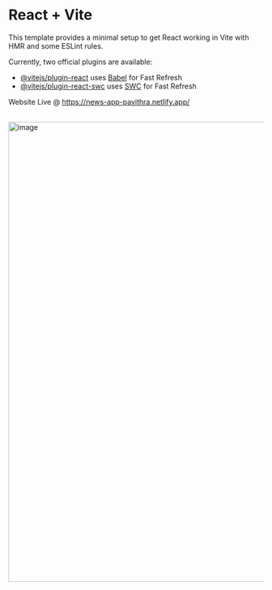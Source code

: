 # React + Vite

This template provides a minimal setup to get React working in Vite with HMR and some ESLint rules.

Currently, two official plugins are available:

- [@vitejs/plugin-react](https://github.com/vitejs/vite-plugin-react/blob/main/packages/plugin-react/README.md) uses [Babel](https://babeljs.io/) for Fast Refresh
- [@vitejs/plugin-react-swc](https://github.com/vitejs/vite-plugin-react-swc) uses [SWC](https://swc.rs/) for Fast Refresh


Website Live @ https://news-app-pavithra.netlify.app/

<br />

<img width="907" alt="image" src="https://github.com/pavithra026/React-News-App/assets/83458034/0c26f512-b787-4a77-981c-f076cfbc1fc3">


